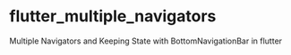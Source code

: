 # flutter_multiple_navigators
Multiple Navigators and Keeping State with BottomNavigationBar in flutter
